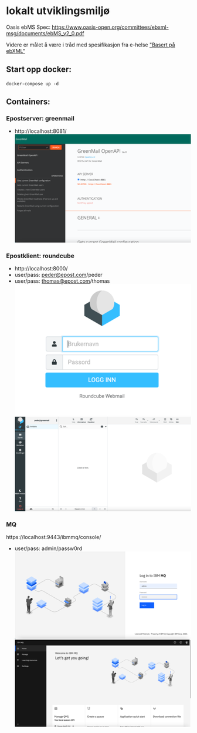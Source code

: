 # lokalt utviklingsmiljø

Oasis ebMS Spec:
https://www.oasis-open.org/committees/ebxml-msg/documents/ebMS_v2_0.pdf

Videre er målet å være i tråd med spesifikasjon fra e-helse ["Basert på ebXML"](https://git.sarepta.ehelse.no/publisert/standarder/raw/master/kravdokument/EBXMLrammeverk/HIS%201037_2011%20Rammeverk%20for%20meldingsutveksling%20v1.1%20-oppdatert.pdf)

## Start opp docker:
```
docker-compose up -d
```
## Containers:
### Epostserver: greenmail
* http://localhost:8081/
  ![img.png](readme-resources/greenmail-login.png)

### Epostklient: roundcube
* http://localhost:8000/
* user/pass: peder@epost.com/peder
* user/pass: thomas@epost.com/thomas
  ![img.png](readme-resources/roundcube.png)
  ![img.png](readme-resources/greenmail.png)

### MQ
https://localhost:9443/ibmmq/console/
* user/pass: admin/passw0rd
  ![img_1.png](readme-resources/mq-login.png)
  ![img_2.png](readme-resources/mq.png)


